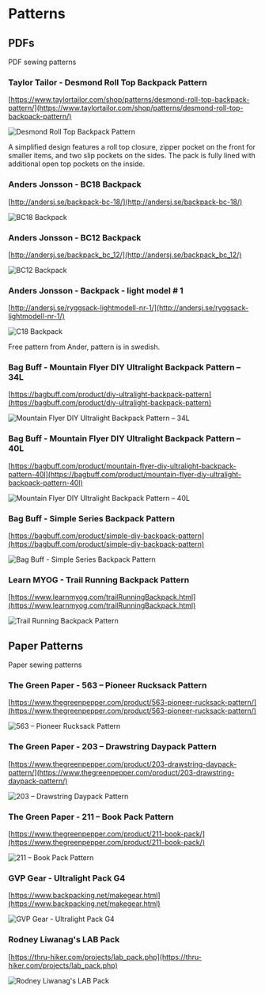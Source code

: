 # Patterns


## PDFs

PDF sewing patterns


### Taylor Tailor - Desmond Roll Top Backpack Pattern
[https://www.taylortailor.com/shop/patterns/desmond-roll-top-backpack-pattern/](https://www.taylortailor.com/shop/patterns/desmond-roll-top-backpack-pattern/)

![Desmond Roll Top Backpack Pattern](https://www.taylortailor.com/wp-content/uploads/2015/09/desmond-front.jpg)

A simplified design features a roll top closure, zipper pocket on the front for smaller items, and two slip pockets on the sides. The pack is fully lined with additional open top pockets on the inside.

### Anders Jonsson - BC18 Backpack 
[http://andersj.se/backpack-bc-18/](http://andersj.se/backpack-bc-18/)

![BC18 Backpack](http://andersj.se/wp-content/uploads/2018/07/1230729-768x960.jpg)

### Anders Jonsson - BC12 Backpack
[http://andersj.se/backpack_bc_12/](http://andersj.se/backpack_bc_12/)

![BC12 Backpack](http://andersj.se/wp-content/uploads/2019/03/1320059-768x960.jpg)


### Anders Jonsson - Backpack - light model # 1
[http://andersj.se/ryggsack-lightmodell-nr-1/](http://andersj.se/ryggsack-lightmodell-nr-1/)

![C18 Backpack](http://andersj.se/wp-content/uploads/old_site/ryggsacken1/rygga2_ny.jpg)

Free pattern from Ander, pattern is in swedish.

### Bag Buff - Mountain Flyer DIY Ultralight Backpack Pattern – 34L
[https://bagbuff.com/product/diy-ultralight-backpack-pattern](https://bagbuff.com/product/diy-ultralight-backpack-pattern)

![Mountain Flyer DIY Ultralight Backpack Pattern – 34L](https://u4d3600axq-flywheel.netdna-ssl.com/wp-content/uploads/2018/10/mt-flyer-1-1.jpg)

### Bag Buff - Mountain Flyer DIY Ultralight Backpack Pattern – 40L
[https://bagbuff.com/product/mountain-flyer-diy-ultralight-backpack-pattern-40l](https://bagbuff.com/product/mountain-flyer-diy-ultralight-backpack-pattern-40l)

![Mountain Flyer DIY Ultralight Backpack Pattern – 40L](https://u4d3600axq-flywheel.netdna-ssl.com/wp-content/uploads/2019/07/BB-PRJ-MF-BP-34-IMG-1-1.jpg)

### Bag Buff - Simple Series Backpack Pattern
[https://bagbuff.com/product/simple-diy-backpack-pattern](https://bagbuff.com/product/simple-diy-backpack-pattern)

![Bag Buff - Simple Series Backpack Pattern](https://u4d3600axq-flywheel.netdna-ssl.com/wp-content/uploads/2018/10/BB-SB-IMG-11-1080-1024x1024.jpg)

### Learn MYOG - Trail Running Backpack Pattern
[https://www.learnmyog.com/trailRunningBackpack.html](https://www.learnmyog.com/trailRunningBackpack.html)

![Trail Running Backpack Pattern](https://www.learnmyog.com/images/trailRunBackpack/thumbs/DSC00398.jpg)


## Paper Patterns

Paper sewing patterns

### The Green Paper - 563 – Pioneer Rucksack Pattern
[https://www.thegreenpepper.com/product/563-pioneer-rucksack-pattern/](https://www.thegreenpepper.com/product/563-pioneer-rucksack-pattern/)

![563 – Pioneer Rucksack Pattern](https://www.thegreenpepper.com/wp-content/uploads/2014/06/563.gif)

### The Green Paper - 203 – Drawstring Daypack Pattern
[https://www.thegreenpepper.com/product/203-drawstring-daypack-pattern/](https://www.thegreenpepper.com/product/203-drawstring-daypack-pattern/)

![203 – Drawstring Daypack Pattern](https://www.thegreenpepper.com/wp-content/uploads/2013/11/203.gif)

### The Green Paper - 211 – Book Pack Pattern
[https://www.thegreenpepper.com/product/211-book-pack/](https://www.thegreenpepper.com/product/211-book-pack/)

![211 – Book Pack Pattern](https://www.thegreenpepper.com/wp-content/uploads/2013/11/211.gif)

### GVP Gear - Ultralight Pack G4
[https://www.backpacking.net/makegear.html](https://www.backpacking.net/makegear.html)

![GVP Gear - Ultralight Pack G4](https://www.backpacking.net/makegear/gvp-pack/makeow3.jpg)

### Rodney Liwanag's LAB Pack
[https://thru-hiker.com/projects/lab_pack.php](https://thru-hiker.com/projects/lab_pack.php)

![Rodney Liwanag's LAB Pack](https://thru-hiker.com/projects/images/LAB/big_labpack.jpg)


